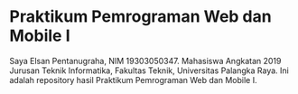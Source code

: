 # Praktikum Pemrograman Web dan Mobile I
Saya Elsan Pentanugraha, NIM 19303050347. Mahasiswa Angkatan 2019 Jurusan Teknik Informatika, Fakultas Teknik, Universitas Palangka Raya.
Ini adalah repository hasil Praktikum Pemrograman Web dan Mobile I.
